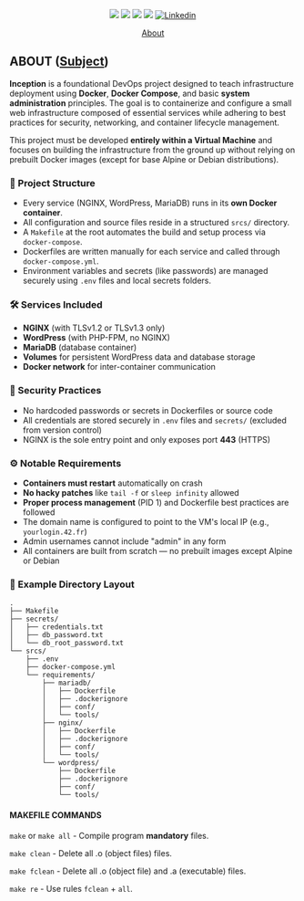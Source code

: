
<p align="center">
	<img src="https://img.shields.io/badge/status-finished-success?color=%2312bab9&style=flat-square"/>
	<img src="https://img.shields.io/badge/evaluated-10%20%2F%2004%20%2F%202025-success?color=%2312bab9&style=flat-square"/>
	<img src="https://img.shields.io/badge/score-100%20%2F%20100-success?color=%2312bab9&style=flat-square"/>
	<img src="https://img.shields.io/github/last-commit/diocode/42-Inception?color=%2312bab9&style=flat-square"/>
	<a href='https://www.linkedin.com/in/diogo-gsilva' target="_blank"><img alt='Linkedin' src='https://img.shields.io/badge/LinkedIn-100000?style=flat-square&logo=Linkedin&logoColor=white&labelColor=0A66C2&color=0A66C2'/></a>
</p>

<p align="center">
	<a href="#about">About</a>
</p>

## ABOUT ([Subject](/.github/en.subject.pdf))

**Inception** is a foundational DevOps project designed to teach infrastructure deployment using **Docker**, **Docker Compose**, and basic **system administration** principles. The goal is to containerize and configure a small web infrastructure composed of essential services while adhering to best practices for security, networking, and container lifecycle management.

This project must be developed **entirely within a Virtual Machine** and focuses on building the infrastructure from the ground up without relying on prebuilt Docker images (except for base Alpine or Debian distributions).

### 🧱 Project Structure

- Every service (NGINX, WordPress, MariaDB) runs in its **own Docker container**.
- All configuration and source files reside in a structured `srcs/` directory.
- A `Makefile` at the root automates the build and setup process via `docker-compose`.
- Dockerfiles are written manually for each service and called through `docker-compose.yml`.
- Environment variables and secrets (like passwords) are managed securely using `.env` files and local secrets folders.

### 🛠 Services Included

- **NGINX** (with TLSv1.2 or TLSv1.3 only)  
- **WordPress** (with PHP-FPM, no NGINX)  
- **MariaDB** (database container)  
- **Volumes** for persistent WordPress data and database storage  
- **Docker network** for inter-container communication  

### 🔐 Security Practices

- No hardcoded passwords or secrets in Dockerfiles or source code  
- All credentials are stored securely in `.env` files and `secrets/` (excluded from version control)
- NGINX is the sole entry point and only exposes port **443** (HTTPS)

### ⚙️ Notable Requirements

- **Containers must restart** automatically on crash  
- **No hacky patches** like `tail -f` or `sleep infinity` allowed  
- **Proper process management** (PID 1) and Dockerfile best practices are followed  
- The domain name is configured to point to the VM's local IP (e.g., `yourlogin.42.fr`)  
- Admin usernames cannot include "admin" in any form  
- All containers are built from scratch — no prebuilt images except Alpine or Debian  

### 📁 Example Directory Layout
```
.
├── Makefile
├── secrets/
│   ├── credentials.txt
│   ├── db_password.txt
│   └── db_root_password.txt
└── srcs/
    ├── .env
    ├── docker-compose.yml
    └── requirements/
        ├── mariadb/
        │   ├── Dockerfile
        │   ├── .dockerignore
        │   ├── conf/
        │   └── tools/
        ├── nginx/
        │   ├── Dockerfile
        │   ├── .dockerignore
        │   ├── conf/
        │   └── tools/
        └── wordpress/
            ├── Dockerfile
            ├── .dockerignore
            ├── conf/
            └── tools/
```
#### MAKEFILE COMMANDS
`make` or `make all` - Compile program **mandatory** files.

`make clean` - Delete all .o (object files) files.

`make fclean` - Delete all .o (object file) and .a (executable) files.

`make re` - Use rules `fclean` + `all`.
